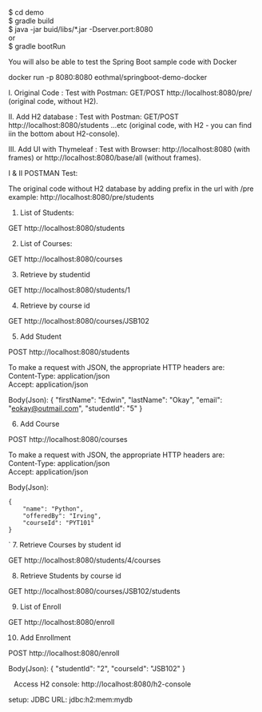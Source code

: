 
$ cd demo      
$ gradle build   
$ java -jar buid/libs/*.jar -Dserver.port:8080  
or  
$ gradle bootRun  

You will also be able to test the Spring Boot sample code with Docker

docker run -p 8080:8080 eothmal/springboot-demo-docker

I.    Original Code         : Test with Postman: GET/POST http://localhost:8080/pre/  (original code, without H2).

II.   Add H2 database       : Test with Postman: GET/POST http://localhost:8080/students ...etc  (original code, with H2 - you can find iin the bottom about H2-console).

III.  Add UI with Thymeleaf : Test with Browser: http://localhost:8080 (with frames) or http://localhost:8080/base/all (without frames).


I & II
POSTMAN Test:

The original code without H2 database by adding prefix in the url with /pre
    example: http://localhost:8080/pre/students

1. List of Students:

GET http://localhost:8080/students

2. List of Courses:

GET http://localhost:8080/courses

3. Retrieve by studentid

GET http://localhost:8080/students/1

4. Retrieve by course id

GET http://localhost:8080/courses/JSB102

5. Add Student

POST http://localhost:8080/students
  
To make a request with JSON, the appropriate HTTP headers are:  
Content-Type: application/json  
Accept: application/json  
  
Body(Json):
 {
        "firstName": "Edwin",
        "lastName": "Okay",
        "email": "eokay@outmail.com",
        "studentId": "5"
    }

6. Add Course

POST http://localhost:8080/courses

To make a request with JSON, the appropriate HTTP headers are:  
Content-Type: application/json  
Accept: application/json  
  
Body(Json):

    {
        "name": "Python",
        "offeredBy": "Irving",
        "courseId": "PYT101"
    }
`
7. Retrieve Courses by student id

GET http://localhost:8080/students/4/courses

8. Retrieve Students by course id

GET http://localhost:8080/courses/JSB102/students

9. List of Enroll 

GET http://localhost:8080/enroll

10. Add Enrollment

POST http://localhost:8080/enroll

Body(Json):
 {
        "studentId": "2",
        "courseId": "JSB102"
 }

`
`
Access H2 console:
http://localhost:8080/h2-console

setup:
JDBC URL: jdbc:h2:mem:mydb

